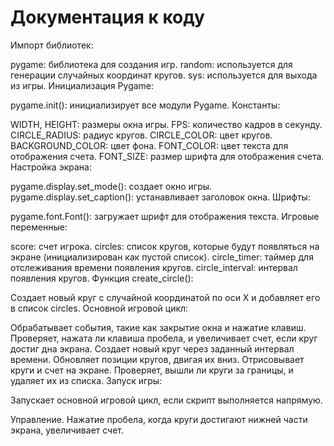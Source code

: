 # Документация к коду
Импорт библиотек:

pygame: библиотека для создания игр.
random: используется для генерации случайных координат кругов.
sys: используется для выхода из игры.
Инициализация Pygame:

pygame.init(): инициализирует все модули Pygame.
Константы:

WIDTH, HEIGHT: размеры окна игры.
FPS: количество кадров в секунду.
CIRCLE_RADIUS: радиус кругов.
CIRCLE_COLOR: цвет кругов.
BACKGROUND_COLOR: цвет фона.
FONT_COLOR: цвет текста для отображения счета.
FONT_SIZE: размер шрифта для отображения счета.
Настройка экрана:

pygame.display.set_mode(): создает окно игры.
pygame.display.set_caption(): устанавливает заголовок окна.
Шрифты:

pygame.font.Font(): загружает шрифт для отображения текста.
Игровые переменные:

score: счет игрока.
circles: список кругов, которые будут появляться на экране (инициализирован как пустой список).
circle_timer: таймер для отслеживания времени появления кругов.
circle_interval: интервал появления кругов.
Функция create_circle():

Создает новый круг с случайной координатой по оси X и добавляет его в список circles.
Основной игровой цикл:

Обрабатывает события, такие как закрытие окна и нажатие клавиш.
Проверяет, нажата ли клавиша пробела, и увеличивает счет, если круг достиг дна экрана.
Создает новый круг через заданный интервал времени.
Обновляет позиции кругов, двигая их вниз.
Отрисовывает круги и счет на экране.
Проверяет, вышли ли круги за границы, и удаляет их из списка.
Запуск игры:

Запускает основной игровой цикл, если скрипт выполняется напрямую.

Управление.
Нажатие пробела, когда круги достигают нижней части экрана, увеличивает счет.
